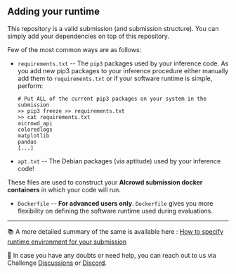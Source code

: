 ## Adding your runtime

This repository is a valid submission (and submission structure). 
You can simply add your dependencies on top of this repository.

Few of the most common ways are as follows:

* `requirements.txt` -- The `pip3` packages used by your inference code. As you add new pip3 packages to your inference procedure either manually add them to `requirements.txt` or if your software runtime is simple, perform:
    ```
    # Put ALL of the current pip3 packages on your system in the submission
    >> pip3 freeze >> requirements.txt
    >> cat requirements.txt
    aicrowd_api
    coloredlogs
    matplotlib
    pandas
    [...]
    ```

* `apt.txt` -- The Debian packages (via aptitude) used by your inference code!

These files are used to construct your **AIcrowd submission docker containers** in which your code will run. 

* `Dockerfile` -- **For advanced users only**. `Dockerfile` gives you more flexibility on defining the software runtime used during evaluations. 

----

📚 A more detailed summary of the same is available here : [How to specify runtime environment for your submission](https://discourse.aicrowd.com/t/how-to-specify-runtime-environment-for-your-submission/2274)

👋 In case you have any doubts or need help, you can reach out to us via Challenge [Discussions](https://www.aicrowd.com/challenges/learn-to-race-autonomous-racing-virtual-challenge/discussion) or [Discord](https://discord.gg/fNRrSvZkry).
